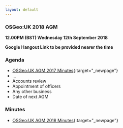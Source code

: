 ```yaml
---
layout: default
---
```


### OSGeo:UK 2018 AGM

**12.00PM (BST) Wednesday 12th September 2018**

**Google Hangout Link to be provided nearer the time**

### Agenda

* [OSGeo:UK AGM 2017 Minutes](./agm2017minutes.html){:target="_newpage"}
* ...
* Accounts review
* Appointment of officers
* Any other business	
* Date of next AGM

### Minutes

* [OSGeo:UK AGM 2018 Minutes](./agm2018minutes.html){:target="_newpage"}
